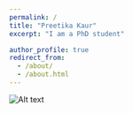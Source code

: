 ```yaml
---
permalink: /
title: "Preetika Kaur"
excerpt: "I am a PhD student"

author_profile: true
redirect_from: 
  - /about/
  - /about.html
---
```


<img title="<fill in with caption title>" alt="Alt text" src="images/headshot.jpg">
